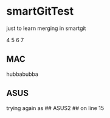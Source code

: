 # smartGitTest
just to learn merging in smartgit

4
5
6
7


## MAC ##

hubbabubba







## ASUS ##
trying again as ## ASUS2 ## on line 15
